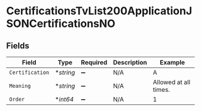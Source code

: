 # CertificationsTvList200ApplicationJSONCertificationsNO


## Fields

| Field                 | Type                  | Required              | Description           | Example               |
| --------------------- | --------------------- | --------------------- | --------------------- | --------------------- |
| `Certification`       | **string*             | :heavy_minus_sign:    | N/A                   | A                     |
| `Meaning`             | **string*             | :heavy_minus_sign:    | N/A                   | Allowed at all times. |
| `Order`               | **int64*              | :heavy_minus_sign:    | N/A                   | 1                     |